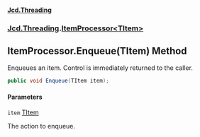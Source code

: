 #### [Jcd.Threading](index.md 'index')
### [Jcd.Threading](Jcd.Threading.md 'Jcd.Threading').[ItemProcessor&lt;TItem&gt;](ItemProcessor_TItem_.md 'Jcd.Threading.ItemProcessor<TItem>')

## ItemProcessor<TItem>.Enqueue(TItem) Method

Enqueues an item. Control is immediately
returned to the caller.

```csharp
public void Enqueue(TItem item);
```
#### Parameters

<a name='Jcd.Threading.ItemProcessor_TItem_.Enqueue(TItem).item'></a>

`item` [TItem](ItemProcessor_TItem_.md#Jcd.Threading.ItemProcessor_TItem_.TItem 'Jcd.Threading.ItemProcessor<TItem>.TItem')

The action to enqueue.